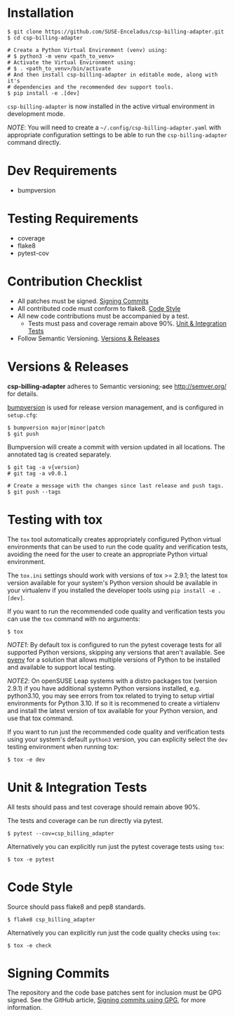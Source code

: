 Installation
============

```shell
$ git clone https://github.com/SUSE-Enceladus/csp-billing-adapter.git
$ cd csp-billing-adapter

# Create a Python Virtual Environment (venv) using:
# $ python3 -m venv <path_to_venv>
# Activate the Virtual Environment using:
# $ . <path_to_venv>/bin/activate
# And then install csp-billing-adapter in editable mode, along with it's
# dependencies and the recommended dev support tools.
$ pip install -e .[dev]
```

`csp-billing-adapter` is now installed in the active virtual environment in development
mode.

*NOTE*: You will need to create a `~/.config/csp-billing-adapter.yaml` with
appropriate configuration settings to be able to run the `csp-billing-adapter`
command directly.

Dev Requirements
================

- bumpversion

Testing Requirements
====================

- coverage
- flake8
- pytest-cov

Contribution Checklist
======================

- All patches must be signed. [Signing Commits](#signing-commits)
- All contributed code must conform to flake8. [Code Style](#code-style)
- All new code contributions must be accompanied by a test.
    - Tests must pass and coverage remain above 90%. [Unit & Integration Tests](#unit-&-integration-tests)
- Follow Semantic Versioning. [Versions & Releases](#versions-&-releases)

Versions & Releases
===================

**csp-billing-adapter** adheres to Semantic versioning; see <http://semver.org/> for
details.

[bumpversion](https://pypi.python.org/pypi/bumpversion/) is used for
release version management, and is configured in `setup.cfg`:

```shell
$ bumpversion major|minor|patch
$ git push
```

Bumpversion will create a commit with version updated in all locations.
The annotated tag is created separately.

```shell
$ git tag -a v{version}
# git tag -a v0.0.1

# Create a message with the changes since last release and push tags.
$ git push --tags
```

Testing with tox
================
The `tox` tool automatically creates appropriately configured Python
virtual environments that can be used to run the code quality and
verification tests, avoiding the need for the user to create an
appropriate Python virtual environment.

The `tox.ini` settings should work with versions of tox >= 2.9.1; the
latest tox version available for your system's Python version should
be available in your virtualenv if you installed the developer tools
using `pip install -e .[dev]`.

If you want to run the recommended code quality and verification tests
you can use the `tox` command with no arguments:

```shell
$ tox
```

*NOTE1*: By default tox is configured to run the pytest coverage tests for
all supported Python versions, skipping any versions that aren't available.
See [pyenv](https://github.com/pyenv/pyenv) for a solution that allows
multiple versions of Python to be installed and available to support local
testing.

*NOTE2*: On openSUSE Leap systems with a distro packages tox (version 2.9.1)
if you have additional systemn Python versions installed, e.g. python3.10,
you may see errors from tox related to trying to setup virtial environments
for Python 3.10. If so it is recommened to create a virtialenv and install
the latest version of tox available for your Python version, and use that
tox command.

If you want to run just the recommended code quality and verification tests
using your system's default `python3` version, you can explicity select the
`dev` testing environment when running tox:

```shell
$ tox -e dev
```

Unit & Integration Tests
========================

All tests should pass and test coverage should remain above 90%.

The tests and coverage can be run directly via pytest.

```shell
$ pytest --cov=csp_billing_adapter
```

Alternatively you can explicitly run just the pytest coverage tests using
`tox`:

```shell
$ tox -e pytest
```

Code Style
==========

Source should pass flake8 and pep8 standards.

```shell
$ flake8 csp_billing_adapter
```

Alternatively you can explicitly run just the code quality checks using
`tox`:

```shell
$ tox -e check
```

Signing Commits
===============

The repository and the code base patches sent for inclusion must be GPG
signed. See the GitHub article, [Signing commits using
GPG](https://help.github.com/articles/signing-commits-using-gpg/), for
more information.
